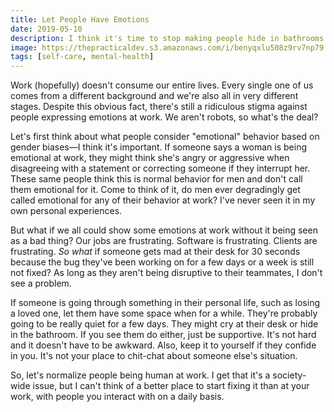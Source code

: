 ```yaml
---
title: Let People Have Emotions
date: 2019-05-10
description: I think it's time to stop making people hide in bathrooms in fear of looking unstable for healthy and normal behaviors.
image: https://thepracticaldev.s3.amazonaws.com/i/benyqxlu508z9rv7np79.jpg
tags: [self-care, mental-health]
---
```


Work (hopefully) doesn't consume our entire lives. Every single one of us comes from a different background and we're also all in very different stages. Despite this obvious fact, there's still a ridiculous stigma against people expressing emotions at work. We aren't robots, so what's the deal?

Let's first think about what people consider "emotional" behavior based on gender biases&mdash;I think it's important. If someone says a woman is being emotional at work, they might think she's angry or aggressive when disagreeing with a statement or correcting someone if they interrupt her. These same people think this is normal behavior for men and don't call them emotional for it. Come to think of it, do men ever degradingly get called emotional for any of their behavior at work? I've never seen it in my own personal experiences.

But what if we all could show some emotions at work without it being seen as a bad thing? Our jobs are frustrating. Software is frustrating. Clients are frustrating. _So what_ if someone gets mad at their desk for 30 seconds because the bug they've been working on for a few days or a week is still not fixed? As long as they aren't being disruptive to their teammates, I don't see a problem.

If someone is going through something in their personal life, such as losing a loved one, let them have some space when for a while. They're probably going to be really quiet for a few days. They might cry at their desk or hide in the bathroom. If you see them do either, just be supportive. It's not hard and it doesn't have to be awkward. Also, keep it to yourself if they confide in you. It's not your place to chit-chat about someone else's situation.

So, let's normalize people being human at work. I get that it's a society-wide issue, but I can't think of a better place to start fixing it than at your work, with people you interact with on a daily basis.
